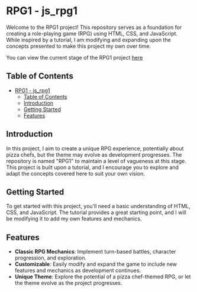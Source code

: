 # RPG1 - js_rpg1

Welcome to the RPG1 project! This repository serves as a foundation for creating a role-playing game (RPG) using HTML, CSS, and JavaScript. While inspired by a tutorial, I am modifying and expanding upon the concepts presented to make this project my own over time.

You can view the current stage of the RPG1 project [here](https://savevsgames.github.io/js_rpg1/)

## Table of Contents

- [RPG1 - js_rpg1](#rpg1---js_rpg1)
  - [Table of Contents](#table-of-contents)
  - [Introduction](#introduction)
  - [Getting Started](#getting-started)
  - [Features](#features)

## Introduction

In this project, I aim to create a unique RPG experience, potentially about pizza chefs, but the theme may evolve as development progresses. The repository is named "RPG1" to maintain a level of vagueness at this stage. This project is built upon a tutorial, and I encourage you to explore and adapt the concepts covered here to suit your own vision.

## Getting Started

To get started with this project, you'll need a basic understanding of HTML, CSS, and JavaScript. The tutorial provides a great starting point, and I will be modifying it to add my own features and mechanics.

## Features

- **Classic RPG Mechanics**: Implement turn-based battles, character progression, and exploration.
- **Customizable**: Easily modify and expand the game to include new features and mechanics as development continues.
- **Unique Theme**: Explore the potential of a pizza chef-themed RPG, or let the theme evolve as the project progresses.
